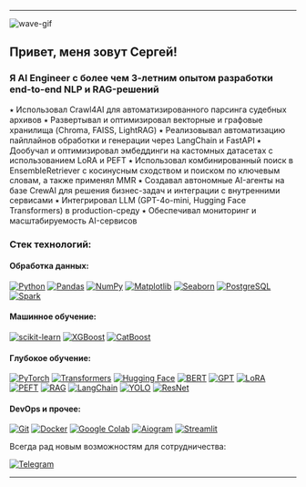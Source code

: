 

---
![wave-gif](https://camo.githubusercontent.com/89a46b75cb2af1de643c4ae5e510aff5c0fa30e7e2a9cdfa5e4ab46eae39a19e/68747470733a2f2f692e696d6775722e636f6d2f315a76566b44632e676966)


## Привет, меня зовут Сергей!

### Я AI Engineer с более чем 3-летним опытом разработки end-to-end NLP и RAG-решений

⭑ Использовал Crawl4AI для автоматизированного парсинга судебных архивов
⭑ Развертывал и оптимизировал векторные и графовые хранилища (Chroma, FAISS, LightRAG)
⭑ Реализовывал автоматизацию пайплайнов обработки и генерации через LangChain и FastAPI
⭑ Дообучал и оптимизировал эмбеддинги на кастомных датасетах с использованием LoRA и PEFT
⭑ Использовал комбинированный поиск в EnsembleRetriever с косинусным сходством и поиском по ключевым словам, а также применял MMR
⭑ Создавал автономные AI-агенты на базе CrewAI для решения бизнес-задач и интеграции с внутренними сервисами
⭑ Интегрировал LLM (GPT-4o-mini, Hugging Face Transformers) в production-среду
⭑ Обеспечивал мониторинг и масштабируемость AI-сервисов

### Стек технологий:

#### **Обработка данных**:

[![Python](https://img.shields.io/badge/python-3670A0?style=for-the-badge&logo=python&logoColor=ffdd54)](https://python.org) 
[![Pandas](https://img.shields.io/badge/pandas-%23150458.svg?style=for-the-badge&logo=pandas&logoColor=white)](https://pandas.pydata.org) 
[![NumPy](https://img.shields.io/badge/numpy-%23013243.svg?style=for-the-badge&logo=numpy&logoColor=white)](https://numpy.org) 
[![Matplotlib](https://img.shields.io/badge/Matplotlib-%23EE4C2C.svg?style=for-the-badge&logo=Matplotlib&logoColor=white)](#)
[![Seaborn](https://img.shields.io/badge/Seaborn-%23007ACC.svg?style=for-the-badge&logo=Seaborn&logoColor=white)](https://seaborn.pydata.org/) 
[![PostgreSQL](https://img.shields.io/badge/PostgreSQL-%23336791.svg?style=for-the-badge&logo=PostgreSQL&logoColor=white)](https://www.postgresql.org/)
[![Spark](https://img.shields.io/badge/Spark-%23E25A1C.svg?style=for-the-badge&logo=Apache%20Spark&logoColor=white)](https://spark.apache.org/)

#### **Машинное обучение**:

[![scikit-learn](https://img.shields.io/badge/scikit--learn-%23F7931E.svg?style=for-the-badge&logo=scikit-learn&logoColor=white)](https://scikit-learn.org/)
[![XGBoost](https://img.shields.io/badge/XGBoost-%230078D7.svg?style=for-the-badge&logo=XGBoost&logoColor=white)](https://xgboost.readthedocs.io/en/latest/)
[![CatBoost](https://img.shields.io/badge/CatBoost-%23EE4C2C.svg?style=for-the-badge&logo=CatBoost&logoColor=white)](https://catboost.ai/)


#### **Глубокое обучение**:

[![PyTorch](https://img.shields.io/badge/PyTorch-%23EE4C2C.svg?style=for-the-badge&logo=PyTorch&logoColor=white)](#)
[![Transformers](https://img.shields.io/badge/Transformers-%23FF4500.svg?style=for-the-badge&logo=Transformers&logoColor=white)](https://huggingface.co/transformers/)
[![Hugging Face](https://img.shields.io/badge/Hugging%20Face-%23FFD700.svg?style=for-the-badge&logo=Hugging%20Face&logoColor=black)](https://huggingface.co/)
[![BERT](https://img.shields.io/badge/BERT-%23FF4500.svg?style=for-the-badge&logo=BERT&logoColor=white)](https://github.com/google-research/bert)
[![GPT](https://img.shields.io/badge/GPT-%23007ACC.svg?style=for-the-badge&logo=GPT&logoColor=white)](https://openai.com/research/gpt)
[![LoRA](https://img.shields.io/badge/LoRA-%23FFA500.svg?style=for-the-badge&logo=LoRA&logoColor=white)](https://arxiv.org/abs/2106.09685)
[![PEFT](https://img.shields.io/badge/PEFT-%23007ACC.svg?style=for-the-badge&logo=PEFT&logoColor=white)](#)
[![RAG](https://img.shields.io/badge/RAG-%23FFD700.svg?style=for-the-badge&logo=RAG&logoColor=black)](https://huggingface.co/blog/rag)
[![LangChain](https://img.shields.io/badge/LangChain-%23007ACC.svg?style=for-the-badge&logo=LangChain&logoColor=white)](https://langchain.com/)
[![YOLO](https://img.shields.io/badge/YOLO-%23F37626.svg?style=for-the-badge&logo=YOLO&logoColor=white)](https://github.com/AlexeyAB/darknet)
[![ResNet](https://img.shields.io/badge/ResNet-%230078D7.svg?style=for-the-badge&logo=ResNet&logoColor=white)](https://arxiv.org/abs/1512.03385)


#### **DevOps и прочее**:

[![Git](https://img.shields.io/badge/Git-%23F05032.svg?style=for-the-badge&logo=Git&logoColor=white)](https://git-scm.com/)
[![Docker](https://img.shields.io/badge/docker-%230db7ed.svg?style=for-the-badge&logo=docker&logoColor=white)](https://www.docker.com)
[![Google Colab](https://img.shields.io/badge/Google_Colab-F9AB00?style=for-the-badge&logo=google-colab&logoColor=white)](https://colab.research.google.com/)
[![Aiogram](https://img.shields.io/badge/Aiogram-2CA5E0?style=for-the-badge&logo=telegram&logoColor=white)](https://docs.aiogram.dev/)
[![Streamlit](https://static.streamlit.io/badges/streamlit_badge_black_white.svg)](https://streamlit.io/)


Всегда рад новым возможностям для сотрудничества:

[![Telegram](https://img.shields.io/badge/Telegram-2CA5E0?style=for-the-badge&logo=telegram&logoColor=white)](https://t.me/Karpenko_Sergey1)

</div>

---
